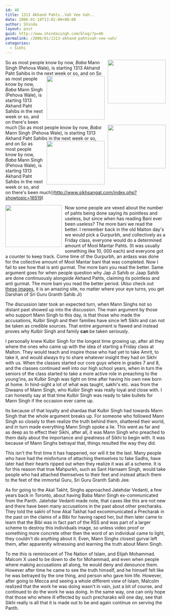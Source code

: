 ```yaml
---
id: 46
title: 1313 Akhand Pahts..Vah Vee Vah..
date: 2006-01-18T13:02:00+00:00
author: Shinda
layout: post
guid: http://www.shindasingh.com/blog/?p=46
permalink: /2006/01/1313-akhand-pahtsvah-vee-vah/
categories:
  - Sikhi
---
```

<a onblur="try {parent.deselectBloggerImageGracefully();} catch(e) {}" href="http://www.shindasingh.com/blog/uploaded_images/1313Paths16-703927.JPG"><img style="margin: 0pt 0pt 10px 10px; float: right; cursor: pointer; width: 182px; height: 137px;" src="http://www.shindasingh.com/blog/uploaded_images/1313Paths16-799869.JPG" alt="" border="0" /></a>So as most people know by now, <span style="font-style: italic;">Baba </span>Mann Singh (Pehova Wale), is starting 1313 Akhand Paht Sahibs in the next week or so, and on [<a onblur="try {parent.deselectBloggerImageGracefully();} catch(e) {}" href="http://www.shindasingh.com/blog/uploaded_images/1313Paths16-703927.JPG"><img style="margin: 0pt 0pt 10px 10px; float: right; cursor: pointer; width: 182px; height: 137px;" src="http://www.shindasingh.com/blog/uploaded_images/1313Paths16-799869.JPG" alt="" border="0" /></a>So as most people know by now, <span style="font-style: italic;">Baba </span>Mann Singh (Pehova Wale), is starting 1313 Akhand Paht Sahibs in the next week or so, and on](http://www.sikhsangat.com/index.php?showtopic=16519) there's been much [<a onblur="try {parent.deselectBloggerImageGracefully();} catch(e) {}" href="http://www.shindasingh.com/blog/uploaded_images/1313Paths16-703927.JPG"><img style="margin: 0pt 0pt 10px 10px; float: right; cursor: pointer; width: 182px; height: 137px;" src="http://www.shindasingh.com/blog/uploaded_images/1313Paths16-799869.JPG" alt="" border="0" /></a>So as most people know by now, <span style="font-style: italic;">Baba </span>Mann Singh (Pehova Wale), is starting 1313 Akhand Paht Sahibs in the next week or so, and on [<a onblur="try {parent.deselectBloggerImageGracefully();} catch(e) {}" href="http://www.shindasingh.com/blog/uploaded_images/1313Paths16-703927.JPG"><img style="margin: 0pt 0pt 10px 10px; float: right; cursor: pointer; width: 182px; height: 137px;" src="http://www.shindasingh.com/blog/uploaded_images/1313Paths16-799869.JPG" alt="" border="0" /></a>So as most people know by now, <span style="font-style: italic;">Baba </span>Mann Singh (Pehova Wale), is starting 1313 Akhand Paht Sahibs in the next week or so, and on](http://www.sikhsangat.com/index.php?showtopic=16519) there's been much](http://www.sikhsangat.com/index.php?showtopic=16519) 

<a onblur="try {parent.deselectBloggerImageGracefully();} catch(e) {}" href="http://www.shindasingh.com/blog/uploaded_images/1313Paths29-735659.JPG"><img style="margin: 0pt 10px 10px 0pt; float: left; cursor: pointer; width: 177px; height: 132px;" src="http://www.shindasingh.com/blog/uploaded_images/1313Paths29-731281.JPG" alt="" border="0" /></a>Now some people are vexed about the number of pahts being done saying its pointless and useless, but since when has reading Bani ever been useless? The more bani we read the better. I remember back in the old Malton day's we would pick a Gurpurbh, and collectively as a Friday class, everyone would do a determined amount of Mool Mantar Pahts. (It was usually something like 10, 000 each) and everyone got a counter to keep track. Come time of the Gurpurbh, an ardass was done for the collective amount of Mool Mantar bani that was completed. Now I fail to see how that is anti gurmat. The more bani you read the better. Same argument goes for when people question why Jap Ji Sahib or Jaap Sahib are done continuously alongside Akhand Pahts, claiming its pointless and anti gurmat. The more bani you read the better period. (Also check out [these image](http://www.theworldofgurunanak.com/P-1313AKHAND06.htm)[s](http://www.theworldofgurunanak.com/P-1313AKHAND06.htm), it is an amazing site, no matter where your eye turns, you get Darshan of Sri Guru Granth Sahib Ji)

<a onblur="try {parent.deselectBloggerImageGracefully();} catch(e) {}" href="http://www.shindasingh.com/blog/uploaded_images/25-740667.jpg"><img style="margin: 0pt 0pt 10px 10px; float: right; cursor: pointer;" src="http://www.shindasingh.com/blog/uploaded_images/25-738419.jpg" alt="" border="0" /></a>
  
The discussion later took an expected turn, when Mann Singhs not so distant past showed up into the discussion. The main argument by those who support Mann Singh to this day, is that those who made the accusations, Kulbir Singh and their families have since left Sikhi and can not be taken as credible sources. That entire argument is flawed and instead proves why Kulbir Singh and family <span style="font-weight: bold;">can </span>be taken seriously.

I personally knew Kulbir Singh for the longest time growing up, after all they where the ones who came up with the idea of starting a Friday class at Malton. They would teach and inspire those who had yet to take Amrit, to take it, and would always try to share whatever insight they had on Sikhi with us. When the classes started our core guys where in grades 7 and 8, and the classes continued well into our high school years, when in turn the seniors of the class started to take a more active role in preaching to the young'ins, as Kulbir Singh was tight on time after having his own new born at home. In hind-sight a lot of what was taught, sakhi's etc. was from the Diwaans of Mann Singh, who Kulbir Singh was really loyal and close with. I can honestly say at that time Kulbir Singh was ready to take bullets for Mann Singh if the occasion ever came up.

Its because of that loyalty and shardaa that Kulbir Singh had towards Mann Singh that the whole argument breaks up. For someone who followed Mann Singh so closely to then realize the truth behind them, shattered their world, and in turn made everything Mann Singh spoke a lie. This went as far and as deep as to effect their Sikhi, after all, it was Mann Singh who preached to them daily about the importance and greatness of Sikhi to begin with. It was because of Mann Singhs betrayal that, things resulted the way they did.

This isn't the first time it has happened, nor will it be the last. Many people who have had the misfortune of attaching themselves to fake Sadhs, have later had their hearts ripped out when they realize it was all a scheme. It is for this reason that true Mahpurkh, such as Sant Harnaam Singh, would take people who had attached themselves to their feet and instead attach them to the feet of the immortal Guru, Sri Guru Granth Sahib Jee.

As for going to the Akal Takht, Singhs approached Jatehdar Vedanti, a few years back in Toronto, about having Baba Mann Singh ex-communicated from the Panth. Jatehdar Vedanti made note, that cases like this are not new and there have been many accusations in the past about other precharaks. They told the sakhi of how Akal Takhat had excommunicated a Precharak in the past on the claims of a Bibi for having raped her, but then later came to learn that the Bibi was in fact part of the RSS and was part of a larger scheme to destroy this individuals image, so unless video proof or something more concrete other then the word of an individual came to light, they couldn't do anything about it. Even, Mann Singhs closest gurvai left them, after apparently witnessing and learning the truth about Mann Singh.

To me this is reminiscent of The Nation of Islam, and Elijah Mohammad. Malcom X used to be down to die for Mohammad, and even when people where making accusations all along, he would deny and denounce them. However after time he came to see the truth himself, and he himself felt like he was betrayed by the one thing, and person who gave him life. However, after going to Mecca and seeing a whole different view of Islam, Malcolm realized that the work he was doing wasn't in vain, just a bit of course, and continued to do the work he was doing. In the same way, one can only hope that those who where ill effected by such precharaks will one day, see that Sikhi really is all that it is made out to be and again continue on serving the Panth.<!-- // Begin Pollhost.com Poll Code // -->

<!-- // End Pollhost.com Poll Code // -->